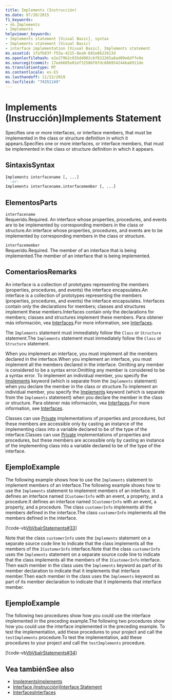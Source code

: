 ```yaml
---
title: Implements (Instrucción)
ms.date: 07/20/2015
f1_keywords:
- vb.Implements
- Implements
helpviewer_keywords:
- Implements statement [Visual Basic], syntax
- Implements statement [Visual Basic]
- interface implementation [Visual Basic], Implements statement
ms.assetid: 1fafb83f-f55a-4215-8ea9-681e8622613d
ms.openlocfilehash: e2e279b2c935dd082cbf832265a8ad09e6dffe9e
ms.sourcegitcommit: 17ee6605e01ef32506f8fdc686954244ba6911de
ms.translationtype: MT
ms.contentlocale: es-ES
ms.lasthandoff: 11/22/2019
ms.locfileid: "74351149"
---
```

# <a name="implements-statement"></a><span data-ttu-id="21eb2-102">Implements (Instrucción)</span><span class="sxs-lookup"><span data-stu-id="21eb2-102">Implements Statement</span></span>
<span data-ttu-id="21eb2-103">Specifies one or more interfaces, or interface members, that must be implemented in the class or structure definition in which it appears.</span><span class="sxs-lookup"><span data-stu-id="21eb2-103">Specifies one or more interfaces, or interface members, that must be implemented in the class or structure definition in which it appears.</span></span>  
  
## <a name="syntax"></a><span data-ttu-id="21eb2-104">Sintaxis</span><span class="sxs-lookup"><span data-stu-id="21eb2-104">Syntax</span></span>  
  
```vb  
Implements interfacename [, ...]  
' -or-  
Implements interfacename.interfacemember [, ...]  
```  
  
## <a name="parts"></a><span data-ttu-id="21eb2-105">Elementos</span><span class="sxs-lookup"><span data-stu-id="21eb2-105">Parts</span></span>  
 `interfacename`  
 <span data-ttu-id="21eb2-106">Requerido.</span><span class="sxs-lookup"><span data-stu-id="21eb2-106">Required.</span></span> <span data-ttu-id="21eb2-107">An interface whose properties, procedures, and events are to be implemented by corresponding members in the class or structure.</span><span class="sxs-lookup"><span data-stu-id="21eb2-107">An interface whose properties, procedures, and events are to be implemented by corresponding members in the class or structure.</span></span>  
  
 `interfacemember`  
 <span data-ttu-id="21eb2-108">Requerido.</span><span class="sxs-lookup"><span data-stu-id="21eb2-108">Required.</span></span> <span data-ttu-id="21eb2-109">The member of an interface that is being implemented.</span><span class="sxs-lookup"><span data-stu-id="21eb2-109">The member of an interface that is being implemented.</span></span>  
  
## <a name="remarks"></a><span data-ttu-id="21eb2-110">Comentarios</span><span class="sxs-lookup"><span data-stu-id="21eb2-110">Remarks</span></span>  
 <span data-ttu-id="21eb2-111">An interface is a collection of prototypes representing the members (properties, procedures, and events) the interface encapsulates.</span><span class="sxs-lookup"><span data-stu-id="21eb2-111">An interface is a collection of prototypes representing the members (properties, procedures, and events) the interface encapsulates.</span></span> <span data-ttu-id="21eb2-112">Interfaces contain only the declarations for members; classes and structures implement these members.</span><span class="sxs-lookup"><span data-stu-id="21eb2-112">Interfaces contain only the declarations for members; classes and structures implement these members.</span></span> <span data-ttu-id="21eb2-113">Para obtener más información, vea [Interfaces](../../../visual-basic/programming-guide/language-features/interfaces/index.md).</span><span class="sxs-lookup"><span data-stu-id="21eb2-113">For more information, see [Interfaces](../../../visual-basic/programming-guide/language-features/interfaces/index.md).</span></span>  
  
 <span data-ttu-id="21eb2-114">The `Implements` statement must immediately follow the `Class` or `Structure` statement.</span><span class="sxs-lookup"><span data-stu-id="21eb2-114">The `Implements` statement must immediately follow the `Class` or `Structure` statement.</span></span>  
  
 <span data-ttu-id="21eb2-115">When you implement an interface, you must implement all the members declared in the interface.</span><span class="sxs-lookup"><span data-stu-id="21eb2-115">When you implement an interface, you must implement all the members declared in the interface.</span></span> <span data-ttu-id="21eb2-116">Omitting any member is considered to be a syntax error.</span><span class="sxs-lookup"><span data-stu-id="21eb2-116">Omitting any member is considered to be a syntax error.</span></span> <span data-ttu-id="21eb2-117">To implement an individual member, you specify the [Implements](../../../visual-basic/language-reference/statements/implements-clause.md) keyword (which is separate from the `Implements` statement) when you declare the member in the class or structure.</span><span class="sxs-lookup"><span data-stu-id="21eb2-117">To implement an individual member, you specify the [Implements](../../../visual-basic/language-reference/statements/implements-clause.md) keyword (which is separate from the `Implements` statement) when you declare the member in the class or structure.</span></span> <span data-ttu-id="21eb2-118">Para obtener más información, vea [Interfaces](../../../visual-basic/programming-guide/language-features/interfaces/index.md).</span><span class="sxs-lookup"><span data-stu-id="21eb2-118">For more information, see [Interfaces](../../../visual-basic/programming-guide/language-features/interfaces/index.md).</span></span>  
  
 <span data-ttu-id="21eb2-119">Classes can use [Private](../../../visual-basic/language-reference/modifiers/private.md) implementations of properties and procedures, but these members are accessible only by casting an instance of the implementing class into a variable declared to be of the type of the interface.</span><span class="sxs-lookup"><span data-stu-id="21eb2-119">Classes can use [Private](../../../visual-basic/language-reference/modifiers/private.md) implementations of properties and procedures, but these members are accessible only by casting an instance of the implementing class into a variable declared to be of the type of the interface.</span></span>  
  
## <a name="example"></a><span data-ttu-id="21eb2-120">Ejemplo</span><span class="sxs-lookup"><span data-stu-id="21eb2-120">Example</span></span>  
 <span data-ttu-id="21eb2-121">The following example shows how to use the `Implements` statement to implement members of an interface.</span><span class="sxs-lookup"><span data-stu-id="21eb2-121">The following example shows how to use the `Implements` statement to implement members of an interface.</span></span> <span data-ttu-id="21eb2-122">It defines an interface named `ICustomerInfo` with an event, a property, and a procedure.</span><span class="sxs-lookup"><span data-stu-id="21eb2-122">It defines an interface named `ICustomerInfo` with an event, a property, and a procedure.</span></span> <span data-ttu-id="21eb2-123">The class `customerInfo` implements all the members defined in the interface.</span><span class="sxs-lookup"><span data-stu-id="21eb2-123">The class `customerInfo` implements all the members defined in the interface.</span></span>  
  
 [!code-vb[VbVbalrStatements#33](~/samples/snippets/visualbasic/VS_Snippets_VBCSharp/VbVbalrStatements/VB/Class1.vb#33)]  
  
 <span data-ttu-id="21eb2-124">Note that the class `customerInfo` uses the `Implements` statement on a separate source code line to indicate that the class implements all the members of the `ICustomerInfo` interface.</span><span class="sxs-lookup"><span data-stu-id="21eb2-124">Note that the class `customerInfo` uses the `Implements` statement on a separate source code line to indicate that the class implements all the members of the `ICustomerInfo` interface.</span></span> <span data-ttu-id="21eb2-125">Then each member in the class uses the `Implements` keyword as part of its member declaration to indicate that it implements that interface member.</span><span class="sxs-lookup"><span data-stu-id="21eb2-125">Then each member in the class uses the `Implements` keyword as part of its member declaration to indicate that it implements that interface member.</span></span>  
  
## <a name="example"></a><span data-ttu-id="21eb2-126">Ejemplo</span><span class="sxs-lookup"><span data-stu-id="21eb2-126">Example</span></span>  
 <span data-ttu-id="21eb2-127">The following two procedures show how you could use the interface implemented in the preceding example.</span><span class="sxs-lookup"><span data-stu-id="21eb2-127">The following two procedures show how you could use the interface implemented in the preceding example.</span></span> <span data-ttu-id="21eb2-128">To test the implementation, add these procedures to your project and call the `testImplements` procedure.</span><span class="sxs-lookup"><span data-stu-id="21eb2-128">To test the implementation, add these procedures to your project and call the `testImplements` procedure.</span></span>  
  
 [!code-vb[VbVbalrStatements#34](~/samples/snippets/visualbasic/VS_Snippets_VBCSharp/VbVbalrStatements/VB/Class1.vb#34)]  
  
## <a name="see-also"></a><span data-ttu-id="21eb2-129">Vea también</span><span class="sxs-lookup"><span data-stu-id="21eb2-129">See also</span></span>

- [<span data-ttu-id="21eb2-130">Implements</span><span class="sxs-lookup"><span data-stu-id="21eb2-130">Implements</span></span>](../../../visual-basic/language-reference/statements/implements-clause.md)
- [<span data-ttu-id="21eb2-131">Interface (instrucción)</span><span class="sxs-lookup"><span data-stu-id="21eb2-131">Interface Statement</span></span>](../../../visual-basic/language-reference/statements/interface-statement.md)
- [<span data-ttu-id="21eb2-132">Interfaces</span><span class="sxs-lookup"><span data-stu-id="21eb2-132">Interfaces</span></span>](../../../visual-basic/programming-guide/language-features/interfaces/index.md)
